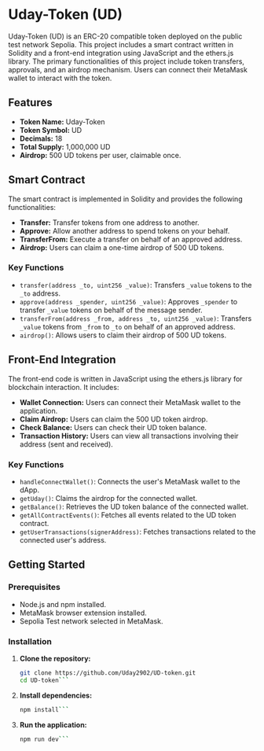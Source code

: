 # Uday-Token (UD)

Uday-Token (UD) is an ERC-20 compatible token deployed on the public test network Sepolia. This project includes a smart contract written in Solidity and a front-end integration using JavaScript and the ethers.js library. The primary functionalities of this project include token transfers, approvals, and an airdrop mechanism. Users can connect their MetaMask wallet to interact with the token.

## Features

- **Token Name:** Uday-Token
- **Token Symbol:** UD
- **Decimals:** 18
- **Total Supply:** 1,000,000 UD
- **Airdrop:** 500 UD tokens per user, claimable once.

## Smart Contract

The smart contract is implemented in Solidity and provides the following functionalities:

- **Transfer:** Transfer tokens from one address to another.
- **Approve:** Allow another address to spend tokens on your behalf.
- **TransferFrom:** Execute a transfer on behalf of an approved address.
- **Airdrop:** Users can claim a one-time airdrop of 500 UD tokens.

### Key Functions

- `transfer(address _to, uint256 _value)`: Transfers `_value` tokens to the `_to` address.
- `approve(address _spender, uint256 _value)`: Approves `_spender` to transfer `_value` tokens on behalf of the message sender.
- `transferFrom(address _from, address _to, uint256 _value)`: Transfers `_value` tokens from `_from` to `_to` on behalf of an approved address.
- `airdrop()`: Allows users to claim their airdrop of 500 UD tokens.

## Front-End Integration

The front-end code is written in JavaScript using the ethers.js library for blockchain interaction. It includes:

- **Wallet Connection:** Users can connect their MetaMask wallet to the application.
- **Claim Airdrop:** Users can claim the 500 UD token airdrop.
- **Check Balance:** Users can check their UD token balance.
- **Transaction History:** Users can view all transactions involving their address (sent and received).

### Key Functions

- `handleConnectWallet()`: Connects the user's MetaMask wallet to the dApp.
- `getUday()`: Claims the airdrop for the connected wallet.
- `getBalance()`: Retrieves the UD token balance of the connected wallet.
- `getAllContractEvents()`: Fetches all events related to the UD token contract.
- `getUserTransactions(signerAddress)`: Fetches transactions related to the connected user's address.

## Getting Started

### Prerequisites

- Node.js and npm installed.
- MetaMask browser extension installed.
- Sepolia Test network selected in MetaMask.

### Installation

1. **Clone the repository:**
   ```bash
   git clone https://github.com/Uday2902/UD-token.git
   cd UD-token```

2. **Install dependencies:**
   ```bash
   npm install```
   
3. **Run the application:**
   ```bash
   npm run dev```
